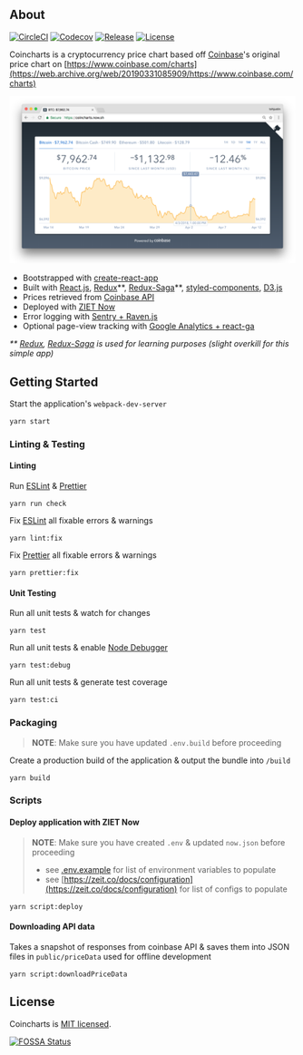 ## About

[![CircleCI](https://circleci.com/gh/tohjustin/coincharts/tree/master.svg?style=shield)](https://circleci.com/gh/tohjustin/coincharts/tree/master)
[![Codecov](https://codecov.io/gh/tohjustin/coincharts/branch/master/graph/badge.svg)](https://codecov.io/gh/tohjustin/coincharts)
[![Release](https://aegisbadges.appspot.com/static?subject=release&status=v1.0.0&color=4E5C6D)](https://github.com/tohjustin/coincharts/releases)
[![License](https://aegisbadges.appspot.com/static?subject=license&status=MIT&color=4E5C6D)](https://opensource.org/licenses/MIT)

Coincharts is a cryptocurrency price chart based off [Coinbase](https://www.coinbase.com/)'s original price chart on [https://www.coinbase.com/charts](https://web.archive.org/web/20190331085909/https://www.coinbase.com/charts)

<p align="center">
  <img src="./docs/screenshot.png">
</p>

* Bootstrapped with [create-react-app](https://github.com/facebook/create-react-app)
* Built with [React.js](https://reactjs.org/), [Redux](https://redux.js.org/)\*\*, [Redux-Saga](https://redux-saga.js.org/)\*\*, [styled-components](https://www.styled-components.com/), [D3.js](https://d3js.org/)
* Prices retrieved from [Coinbase API](https://developers.coinbase.com/api/v2)
* Deployed with [ZIET Now](https://zeit.co/home)
* Error logging with [Sentry + Raven.js](https://github.com/getsentry/sentry-javascript)
* Optional page-view tracking with [Google Analytics + react-ga](https://github.com/react-ga/react-ga)

_\*\* [Redux](https://redux.js.org/), [Redux-Saga](https://redux-saga.js.org/) is used for learning purposes (slight overkill for this simple app)_

## Getting Started

Start the application's `webpack-dev-server`

```shell
yarn start
```

### Linting & Testing

#### Linting

Run [ESLint](https://eslint.org/) & [Prettier](https://prettier.io/)

```shell
yarn run check
```

Fix [ESLint](https://eslint.org/) all fixable errors & warnings

```shell
yarn lint:fix
```

Fix [Prettier](https://prettier.io/) all fixable errors & warnings

```shell
yarn prettier:fix
```

#### Unit Testing

Run all unit tests & watch for changes

```shell
yarn test
```

Run all unit tests & enable [Node Debugger](https://nodejs.org/docs/latest-v12.x/api/debugger.html)

```shell
yarn test:debug
```

Run all unit tests & generate test coverage

```shell
yarn test:ci
```

### Packaging

> __NOTE__: Make sure you have updated `.env.build` before proceeding

Create a production build of the application & output the bundle into `/build`

```shell
yarn build
```

### Scripts

#### Deploy application with __ZIET Now__

> __NOTE__: Make sure you have created `.env` & updated `now.json` before proceeding
>
> * see [.env.example](./.env.example) for list of environment variables to populate
> * see [https://zeit.co/docs/configuration](https://zeit.co/docs/configuration) for list of configs to populate

```shell
yarn script:deploy
```

#### Downloading API data

Takes a snapshot of responses from coinbase API & saves them into JSON files in `public/priceData` used for offline development

```shell
yarn script:downloadPriceData
```

## License

Coincharts is [MIT licensed](./LICENSE).

[![FOSSA Status](https://app.fossa.com/api/projects/git%2Bgithub.com%2Ftohjustin%2Fcoincharts.svg?type=large)](https://app.fossa.com/projects/git%2Bgithub.com%2Ftohjustin%2Fcoincharts?ref=badge_large)
